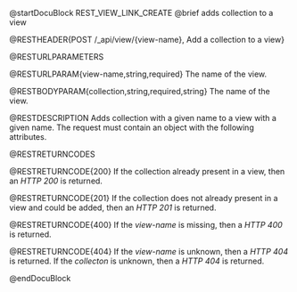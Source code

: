 
@startDocuBlock REST_VIEW_LINK_CREATE
@brief adds collection to a view

@RESTHEADER{POST /_api/view/{view-name}, Add a collection to a view}

@RESTURLPARAMETERS

@RESTURLPARAM{view-name,string,required}
The name of the view.

@RESTBODYPARAM{collection,string,required,string}
The name of the view.

@RESTDESCRIPTION
Adds collection with a given name to a view with a given name.
The request must contain an object with the following attributes.

@RESTRETURNCODES

@RESTRETURNCODE{200}
If the collection already present in a view, then an *HTTP 200* is returned.

@RESTRETURNCODE{201}
If the collection does not already present in a view and could be added, then an *HTTP 201*
is returned.

@RESTRETURNCODE{400}
If the *view-name* is missing, then a *HTTP 400* is
returned.

@RESTRETURNCODE{404}
If the *view-name* is unknown, then a *HTTP 404* is returned.
If the *collecton* is unknown, then a *HTTP 404* is returned.

@endDocuBlock

